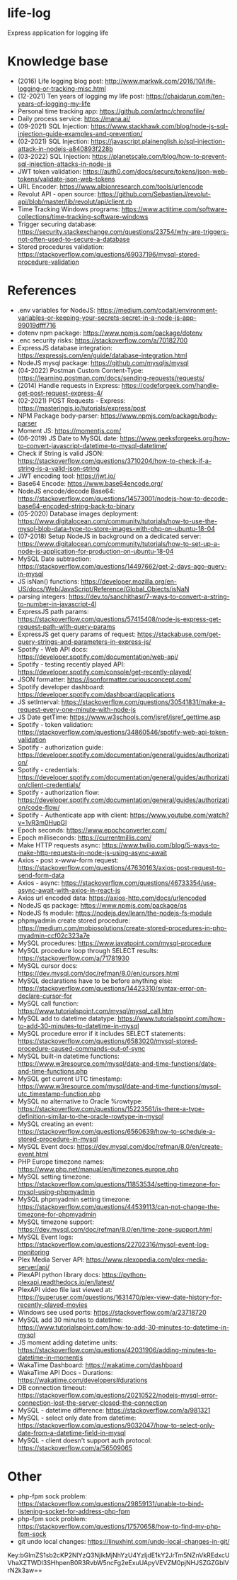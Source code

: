 # life-log
Express application for logging life

# Knowledge base
- (2016) Life logging blog post: http://www.markwk.com/2016/10/life-logging-or-tracking-misc.html
- (12-2021) Ten years of logging my life post: https://chaidarun.com/ten-years-of-logging-my-life
- Personal time tracking app: https://github.com/artnc/chronofile/
- Daily process service: https://mana.ai/
- (09-2021) SQL Injection: https://www.stackhawk.com/blog/node-js-sql-injection-guide-examples-and-prevention/
- (02-2021) SQL Injection: https://javascript.plainenglish.io/sql-injection-attack-in-nodejs-a840893f228b
- (03-2022) SQL Injection: https://planetscale.com/blog/how-to-prevent-sql-injection-attacks-in-node-js
- JWT token validation: https://auth0.com/docs/secure/tokens/json-web-tokens/validate-json-web-tokens
- URL Encoder: https://www.albionresearch.com/tools/urlencode
- Revolut API - open source: https://github.com/SebastianJ/revolut-api/blob/master/lib/revolut/api/client.rb
- Time Tracking Windows programs: https://www.actitime.com/software-collections/time-tracking-software-windows
- Trigger securing database: https://security.stackexchange.com/questions/23754/why-are-triggers-not-often-used-to-secure-a-database
- Stored procedures validation: https://stackoverflow.com/questions/69037196/mysql-stored-procedure-validation

# References
- .env variables for NodeJS: https://medium.com/codait/environment-variables-or-keeping-your-secrets-secret-in-a-node-js-app-99019dfff716
- dotenv npm package: https://www.npmjs.com/package/dotenv
- .enc security risks: https://stackoverflow.com/a/70182700
- ExpressJS database integration: https://expressjs.com/en/guide/database-integration.html
- NodeJS mysql package: https://github.com/mysqljs/mysql
- (04-2022) Postman Custom Content-Type: https://learning.postman.com/docs/sending-requests/requests/
- (2014) Handle requests in Express: https://codeforgeek.com/handle-get-post-request-express-4/
- (02-2021) POST Requests - Express: https://masteringjs.io/tutorials/express/post
- NPM Package body-parser: https://www.npmjs.com/package/body-parser
- Moment JS: https://momentjs.com/
- (06-2019) JS Date to MySQL date: https://www.geeksforgeeks.org/how-to-convert-javascript-datetime-to-mysql-datetime/
- Check if String is valid JSON: https://stackoverflow.com/questions/3710204/how-to-check-if-a-string-is-a-valid-json-string
- JWT encoding tool: https://jwt.io/
- Base64 Encode: https://www.base64encode.org/
- NodeJS encode/decode Base64: https://stackoverflow.com/questions/14573001/nodejs-how-to-decode-base64-encoded-string-back-to-binary
- (05-2020) Database images deployment: https://www.digitalocean.com/community/tutorials/how-to-use-the-mysql-blob-data-type-to-store-images-with-php-on-ubuntu-18-04
- (07-2018) Setup NodeJS in background on a dedicated server: https://www.digitalocean.com/community/tutorials/how-to-set-up-a-node-js-application-for-production-on-ubuntu-18-04
- MySQL Date subtraction: https://stackoverflow.com/questions/14497662/get-2-days-ago-query-in-mysql
- JS isNan() functions: https://developer.mozilla.org/en-US/docs/Web/JavaScript/Reference/Global_Objects/isNaN
- parsing integers: https://dev.to/sanchithasr/7-ways-to-convert-a-string-to-number-in-javascript-4l
- ExpressJS path params: https://stackoverflow.com/questions/57415408/node-js-express-get-request-path-with-query-params
- ExpressJS get query params of request: https://stackabuse.com/get-query-strings-and-parameters-in-express-js/
- Spotify - Web API docs: https://developer.spotify.com/documentation/web-api/
- Spotify - testing recently played API: https://developer.spotify.com/console/get-recently-played/
- JSON formatter: https://jsonformatter.curiousconcept.com/
- Spotify developer dashboard: https://developer.spotify.com/dashboard/applications
- JS setInterval: https://stackoverflow.com/questions/30541831/make-a-request-every-one-minute-with-node-js
- JS Date getTime: https://www.w3schools.com/jsref/jsref_gettime.asp
- Spotify - token validation: https://stackoverflow.com/questions/34860546/spotify-web-api-token-validation
- Spotify - authorization guide: https://developer.spotify.com/documentation/general/guides/authorization/
- Spotify - credentials: https://developer.spotify.com/documentation/general/guides/authorization/client-credentials/
- Spotify - authorization flow: https://developer.spotify.com/documentation/general/guides/authorization/code-flow/
- Spotify - Authenticate app with client: https://www.youtube.com/watch?v=1vR3m0HupGI
- Epoch seconds: https://www.epochconverter.com/
- Epoch milliseconds: https://currentmillis.com/
- Make HTTP requests async: https://www.twilio.com/blog/5-ways-to-make-http-requests-in-node-js-using-async-await
- Axios - post x-www-form request: https://stackoverflow.com/questions/47630163/axios-post-request-to-send-form-data
- Axios - async: https://stackoverflow.com/questions/46733354/use-async-await-with-axios-in-react-js
- Axios url encoded data: https://axios-http.com/docs/urlencoded
- NodeJS qs package: https://www.npmjs.com/package/qs
- NodeJS fs module: https://nodejs.dev/learn/the-nodejs-fs-module
- phpmyadmin create stored procedure: https://medium.com/mobiosolutions/create-stored-procedures-in-php-myadmin-ccf02c323a7e
- MySQL procedures: https://www.javatpoint.com/mysql-procedure
- MySQL procedure loop through SELECT results: https://stackoverflow.com/a/71781930
- MySQL cursor docs: https://dev.mysql.com/doc/refman/8.0/en/cursors.html
- MySQL declarations have to be before anything else: https://stackoverflow.com/questions/14423310/syntax-error-on-declare-cursor-for
- MySQL call function: https://www.tutorialspoint.com/mysql/mysql_call.htm
- MySQL add to datetime datatype: https://www.tutorialspoint.com/how-to-add-30-minutes-to-datetime-in-mysql
- MySQL procedure error if it includes SELECT statements: https://stackoverflow.com/questions/6583020/mysql-stored-procedure-caused-commands-out-of-sync
- MySQL built-in datetime functions: https://www.w3resource.com/mysql/date-and-time-functions/date-and-time-functions.php
- MySQL get current UTC timestamp: https://www.w3resource.com/mysql/date-and-time-functions/mysql-utc_timestamp-function.php
- MySQL no alternative to Oracle %rowtype: https://stackoverflow.com/questions/15223561/is-there-a-type-definition-similar-to-the-oracle-rowtype-in-mysql
- MySQL creating an event: https://stackoverflow.com/questions/6560639/how-to-schedule-a-stored-procedure-in-mysql
- MySQL Event docs: https://dev.mysql.com/doc/refman/8.0/en/create-event.html
- PHP Europe timezone names: https://www.php.net/manual/en/timezones.europe.php
- MySQL setting timezone: https://stackoverflow.com/questions/11853534/setting-timezone-for-mysql-using-phpmyadmin
- MySQL phpmyadmin setting timezone: https://stackoverflow.com/questions/44539113/can-not-change-the-timezone-for-phpmyadmin
- MySQL timezone support: https://dev.mysql.com/doc/refman/8.0/en/time-zone-support.html
- MySQL Event logs: https://stackoverflow.com/questions/22702316/mysql-event-log-monitoring
- Plex Media Server API: https://www.plexopedia.com/plex-media-server/api/
- PlexAPI python library docs: https://python-plexapi.readthedocs.io/en/latest/
- PlexAPI video file last viewed at: https://superuser.com/questions/1631470/plex-view-date-history-for-recently-played-movies
- Windows see used ports: https://stackoverflow.com/a/23718720
- MySQL add 30 minutes to datetime: https://www.tutorialspoint.com/how-to-add-30-minutes-to-datetime-in-mysql
- JS moment adding datetime units: https://stackoverflow.com/questions/42031906/adding-minutes-to-datetime-in-momentjs
- WakaTime Dashboard: https://wakatime.com/dashboard
- WakaTime API Docs - Durations: https://wakatime.com/developers#durations
- DB connection timeout: https://stackoverflow.com/questions/20210522/nodejs-mysql-error-connection-lost-the-server-closed-the-connection
- MySQL - datetime difference: https://stackoverflow.com/a/981321
- MySQL - select only date from datetime: https://stackoverflow.com/questions/9032047/how-to-select-only-date-from-a-datetime-field-in-mysql
- MySQL - client doesn't support auth protocol: https://stackoverflow.com/a/56509065

# Other
- php-fpm sock problem: https://stackoverflow.com/questions/29859131/unable-to-bind-listening-socket-for-address-php-fpm
- php-fpm sock problem: https://stackoverflow.com/questions/17570658/how-to-find-my-php-fpm-sock
- git undo local changes: https://linuxhint.com/undo-local-changes-in-git/


Key:bGlmZS1sb2cKP2NlYzQ3NjlkMjNhYzU4YzIjdE1kY2JrTm5NZnVkREdxcUVhaXZTWDl3SHhpenB0R3RvbW5ncFg2eExuUApyVEVZM0pjNHJSZGZGblVrN2k3aw==
